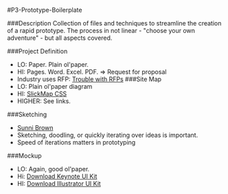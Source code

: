 #P3-Prototype-Boilerplate

###Description
Collection of files and techniques to streamline the creation of a rapid prototype. The process in not linear - "choose your own adventure" - but all aspects covered. 


###Project Definition
* LO: Paper. Plain ol'paper. 
* HI: Pages. Word. Excel. PDF. => Request for proposal
* Industry uses RFP: [Trouble with RFPs](http://www.andyrutledge.com/rfp-idiocy.php)
###Site Map
* LO: Plain ol'paper diagram
* HI: [SlickMap CSS](http://astuteo.com/slickmap)
* HIGHER: See links. 

###Sketching
* [Sunni Brown](http://sunnibrown.com/doodlerevolution/videos/)
* Sketching, doodling, or quickly iterating over ideas is important. 
* Speed of iterations matters in prototyping

###Mockup
* LO: Again, good ol'paper. 
* Hi: [Download Keynote UI Kit](https://www.dropbox.com/s/r7zc6uk2tc5x369/keynote_wireframe_gui_toolkit.zip)
* HI: [Download Illustrator UI Kit](https://www.dropbox.com/s/r8iwx3oikb1i9ql/illustrator_wireframe_gui_toolkit.zip)
